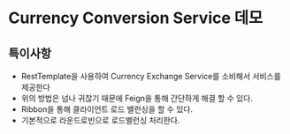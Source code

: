# Currency Conversion Service 데모
## 특이사항
- RestTemplate을 사용하여 Currency Exchange Service를 소비해서 서비스를 제공한다
- 위의 방법은 넘나 귀찮기 때문에 Feign을 통해 간단하게 해결 할 수 있다.
- Ribbon을 통해 클라이언트 로드 밸런싱을 할 수 있다.
- 기본적으로 라운드로빈으로 로드밸런싱 처리한다.
